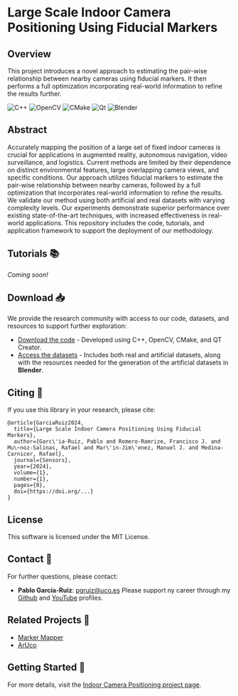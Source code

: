 # Large Scale Indoor Camera Positioning Using Fiducial Markers

## Overview
This project introduces a novel approach to estimating the pair-wise relationship between nearby cameras using fiducial markers. It then performs a full optimization incorporating real-world information to refine the results further.


![C++](https://img.shields.io/badge/-C++-00599C?style=flat-square&logo=c)
![OpenCV](https://img.shields.io/badge/-OpenCV-5C3EE8?style=flat-square&logo=OpenCV)
![CMake](https://img.shields.io/badge/CMake-%23008FBA.svg?style=for-the-badge&logo=cmake&logoColor=white)
![Qt](https://img.shields.io/badge/Qt-%23217346.svg?style=for-the-badge&logo=Qt&logoColor=white)
![Blender](https://img.shields.io/badge/blender-%23F5792A.svg?style=for-the-badge&logo=blender&logoColor=white)

## Abstract
Accurately mapping the position of a large set of fixed indoor cameras is crucial for applications in augmented reality, autonomous navigation, video surveillance, and logistics. Current methods are limited by their dependence on distinct environmental features, large overlapping camera views, and specific conditions. Our approach utilizes fiducial markers to estimate the pair-wise relationship between nearby cameras, followed by a full optimization that incorporates real-world information to refine the results. We validate our method using both artificial and real datasets with varying complexity levels. Our experiments demonstrate superior performance over existing state-of-the-art techniques, with increased effectiveness in real-world applications. This repository includes the code, tutorials, and application framework to support the deployment of our methodology.

## Tutorials 📚
*Coming soon!*

## Download 📥
We provide the research community with access to our code, datasets, and resources to support further exploration:

- [Download the code](https://sourceforge.net/projects/indoor-camera-positioning/) - Developed using C++, OpenCV, CMake, and QT Creator.
- [Access the datasets](https://sourceforge.net/projects/indoor-camera-positioning-data/) - Includes both real and artificial datasets, along with the resources needed for the generation of the artificial datasets in **Blender**.

## Citing 📄
If you use this library in your research, please cite:

```
@article{GarciaRuiz2024,
  title={Large Scale Indoor Camera Positioning Using Fiducial Markers},
  author={Garc\'ia-Ruiz, Pablo and Romero-Ramrize, Francisco J. and Mu\~noz-Salinas, Rafael and Mar\'in-Jim\'enez, Manuel J. and Medina-Carnicer, Rafael},
  journal={Sensors},
  year={2024},
  volume={1},
  number={1},
  pages={0},
  doi={https://doi.org/...}
}
```

## License
This software is licensed under the MIT License.

## Contact 📧
For further questions, please contact:
- **Pablo García-Ruiz**: pgruiz@uco.es
Please support ny career through my [Github](https://github.com/pabgaru) and [YouTube](https://www.youtube.com/channel/UChmAOYqpthYZoGQ8GW4u2kQ) profiles.

## Related Projects 🔗
- [Marker Mapper](https://www.uco.es/investiga/grupos/ava/portfolio/marker-mapper/)
- [ArUco](https://www.uco.es/investiga/grupos/ava/portfolio/aruco/)


## Getting Started 🚀
For more details, visit the [Indoor Camera Positioning project page](https://www.uco.es/investiga/grupos/ava/portfolio/indoor-camera-positioning/).
